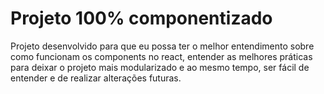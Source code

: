 # Projeto 100% componentizado

Projeto desenvolvido para que eu possa ter o melhor entendimento sobre como funcionam os components no react, entender as melhores práticas para deixar o projeto mais modularizado e ao mesmo tempo, ser fácil de entender e de realizar alterações futuras.




